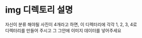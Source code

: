 # img 디렉토리 설명


자신이 분류 해야될 사진이 4개라고 하면, 이 디렉터리에 각각 1, 2, 3, 4로<br>
디렉터리를 만들어 주시고 그 그안에 이미지 데이터를 넣어주세요 
